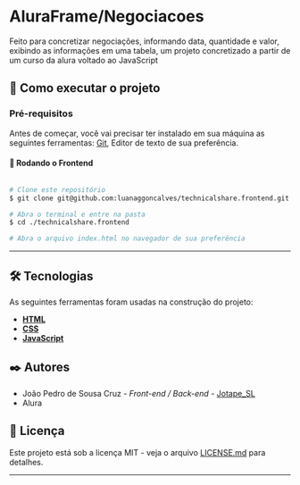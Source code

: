 # AluraFrame/Negociacoes

Feito para concretizar negociações, informando data, quantidade e valor, exibindo as informações em uma tabela, um projeto concretizado a partir de um curso da alura voltado ao JavaScript

## 🚀 Como executar o projeto

### Pré-requisitos

Antes de começar, você vai precisar ter instalado em sua máquina as seguintes ferramentas:
[Git](https://git-scm.com), Editor de texto de sua preferência.

#### 🎲 Rodando o Frontend

```bash

# Clone este repositório
$ git clone git@github.com:luanaggoncalves/technicalshare.frontend.git

# Abra o terminal e entre na pasta
$ cd ./technicalshare.frontend

# Abra o arquivo index.html no navegador de sua preferência
```

---

## 🛠 Tecnologias

As seguintes ferramentas foram usadas na construção do projeto:


- **[HTML](https://www.w3.org/html/)**
- **[CSS](https://www.w3.org/Style/CSS/Overview.en.html)**
- **[JavaScript](https://developer.mozilla.org/pt-BR/docs/Web/JavaScript)**

## ✒️ Autores

* João Pedro de Sousa Cruz - *Front-end / Back-end* - [Jotape_SL](https://github.com/jotape-SL)
* Alura


## 📄 Licença

Este projeto está sob a licença MIT - veja o arquivo [LICENSE.md](https://github.com/usuario/projeto/licenca) para detalhes.

---

